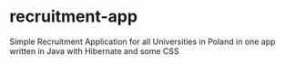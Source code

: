 # recruitment-app

Simple Recruitment Application for all Universities in Poland in one app written in Java with Hibernate and some CSS
